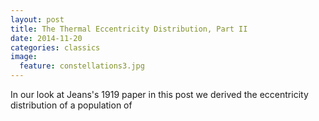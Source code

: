 ```yaml
---
layout: post
title: The Thermal Eccentricity Distribution, Part II
date: 2014-11-20
categories: classics
image:
  feature: constellations3.jpg
---
```


In our look at Jeans's 1919 paper in this post we derived the eccentricity
distribution of a population of 
